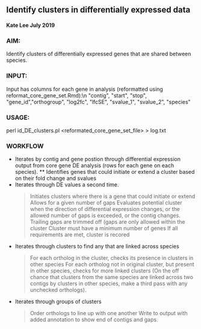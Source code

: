 ## Identify clusters in differentially expressed data

#### Kate Lee July 2019


### AIM:
Identify clusters of differentially expressed genes that are shared between species.

### INPUT:
Input has columns for each gene in analysis (reformatted using reformat_core_gene_set.Rmd):\n
"contig", "start", "stop", "gene_id","orthogroup", "log2fc", "lfcSE", "svalue_1", "svalue_2", "species"

### USAGE:
perl id_DE_clusters.pl <reformated_core_gene_set_file> > log.txt

### WORKFLOW
* Iterates by contig and gene postion through differential expression output from core gene DE analysis (rows for each gene on each species). 
**  Identifies genes that could initiate or extend a cluster based on their fold change and svalues
* Iterates through DE values a second time. 
    > Initiates clusters where there is a gene that could initiate or extend
    > Allows for a given number of gaps
    > Evaluates potential cluster when the direction of differential expression changes, or the allowed number of gaps is exceeded, or the contig changes.
    > Trailing gaps are trimmed off (gaps are only allowed within the cluster 
    > Cluster must have a minimum number of genes 
    > If all requirements are met, cluster is recored
* Iterates through clusters to find any that are linked across species
    > For each ortholog in the cluster, checks its presence in clusters in other species
    > For each ortholog not in original cluster, but present in other species, checks for more linked clusters
    > (On the off chance that clusters from the same species are linked across two contigs by clusters in other species, make a third pass with any unchecked orthologs).
* Iterates through groups of clusters
    > Order orthologs to line up with one another
    > Write to output with added annotation to show end of contigs and gaps. 
